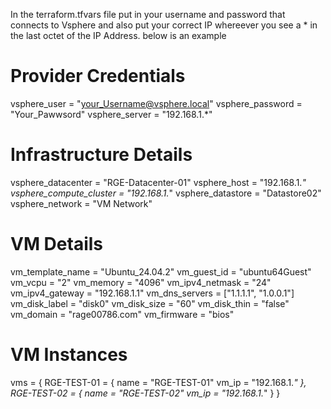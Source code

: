 In the terraform.tfvars file put in your username and password that connects to Vsphere and also put your correct IP whereever you see a * in the last octet of the IP Address.
below is an example

# Provider Credentials
vsphere_user     = "your_Username@vsphere.local"
vsphere_password = "Your_Pawwsord"
vsphere_server   = "192.168.1.*"

# Infrastructure Details
vsphere_datacenter      = "RGE-Datacenter-01"
vsphere_host            = "192.168.1.*"
vsphere_compute_cluster = "192.168.1.*"
vsphere_datastore       = "Datastore02"
vsphere_network         = "VM Network"

# VM Details
vm_template_name = "Ubuntu_24.04.2"
vm_guest_id      = "ubuntu64Guest"
vm_vcpu          = "2"
vm_memory        = "4096"
vm_ipv4_netmask  = "24"
vm_ipv4_gateway  = "192.168.1.1"
vm_dns_servers   = ["1.1.1.1", "1.0.0.1"]
vm_disk_label    = "disk0"
vm_disk_size     = "60"
vm_disk_thin     = "false"
vm_domain        = "rage00786.com"
vm_firmware      = "bios"

# VM Instances
vms = {
  RGE-TEST-01 = {
    name  = "RGE-TEST-01"
    vm_ip = "192.168.1.*"
  },
  RGE-TEST-02 = {
    name  = "RGE-TEST-02"
    vm_ip = "192.168.1.*"
  }
}
